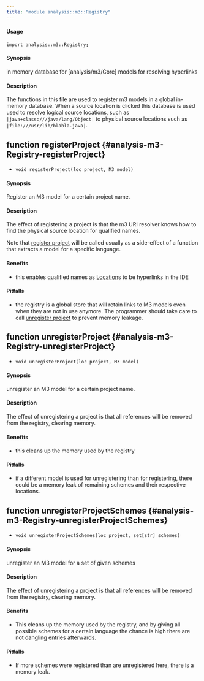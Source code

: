 ```yaml
---
title: "module analysis::m3::Registry"
---
```


#### Usage

`import analysis::m3::Registry;`


#### Synopsis

in memory database for [analysis/m3/Core] models for resolving hyperlinks

#### Description

The functions in this file are used to register m3 models in a global in-memory database. When a source location is clicked this database is used used to resolve logical source locations, such as `|java+class:///java/lang/Object|` to physical source locations such as `|file:///usr/lib/blabla.java|`.


## function registerProject {#analysis-m3-Registry-registerProject}

* ``void registerProject(loc project, M3 model)``


#### Synopsis

Register an M3 model for a certain project name.

#### Description

The effect of registering a project is that the m3 URI resolver knows how to find the physical source location
for qualified names.

Note that [register project](../../../Library/analysis/m3/Registry#analysis::m3::Registry-registerProject) will be called usually as a side-effect of a function that extracts a model for
a specific language.  

#### Benefits

*  this enables qualified names as [Location](../../../Rascal/Expressions/Values/Location)s to be hyperlinks in the IDE

#### Pitfalls

*  the registry is a global store that will retain links to M3 models even when they are not in use anymore. The 
programmer should take care to call [unregister project](../../../Library/analysis/m3/Registry#analysis::m3::Registry-unregisterProject) to prevent memory leakage.

## function unregisterProject {#analysis-m3-Registry-unregisterProject}

* ``void unregisterProject(loc project, M3 model)``

 
#### Synopsis

unregister an M3 model for a certain project name.

#### Description

The effect of unregistering a project is that all references will be
removed from the registry, clearing memory.

#### Benefits

*  this cleans up the memory used by the registry

#### Pitfalls

*  if a different model is used for unregistering than for registering,
   there could be a memory leak of remaining schemes and their respective locations.

## function unregisterProjectSchemes {#analysis-m3-Registry-unregisterProjectSchemes}

* ``void unregisterProjectSchemes(loc project, set[str] schemes)``

  
#### Synopsis

unregister an M3 model for a set of given schemes

#### Description

The effect of unregistering a project is that all references will be
removed from the registry, clearing memory.

#### Benefits

* This cleans up the memory used by the registry, and by giving all possible
   schemes for a certain language the chance is high there are not dangling
   entries afterwards.

#### Pitfalls

*  If more schemes were registered than are unregistered here, there is a
   memory leak.


